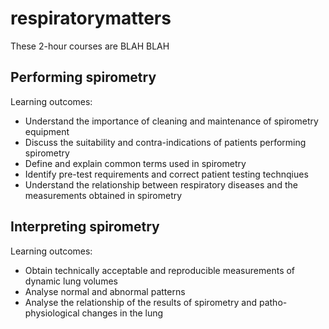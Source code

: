 # respiratorymatters

These 2-hour courses are BLAH BLAH

## Performing spirometry

Learning outcomes:

* Understand the importance of cleaning and maintenance of spirometry equipment
* Discuss the suitability and contra-indications of patients performing spirometry
* Define and explain common terms used in spirometry
* Identify pre-test requirements and correct patient testing technqiues
* Understand the relationship between respiratory diseases and the measurements obtained in spirometry

## Interpreting spirometry

Learning outcomes:

* Obtain technically acceptable and reproducible measurements of dynamic lung volumes
* Analyse normal and abnormal patterns
* Analyse the relationship of the results of spirometry and patho-physiological changes in the lung
